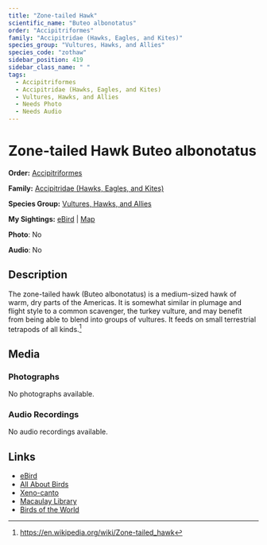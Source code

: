 ```yaml
---
title: "Zone-tailed Hawk"
scientific_name: "Buteo albonotatus"
order: "Accipitriformes"
family: "Accipitridae (Hawks, Eagles, and Kites)"
species_group: "Vultures, Hawks, and Allies"
species_code: "zothaw"
sidebar_position: 419
sidebar_class_name: " "
tags: 
  - Accipitriformes
  - Accipitridae (Hawks, Eagles, and Kites)
  - Vultures, Hawks, and Allies
  - Needs Photo
  - Needs Audio
---
```


# Zone-tailed Hawk <span className='sci_name'>Buteo albonotatus</span>

**Order:** [Accipitriformes](/tags/accipitriformes)

**Family:** [Accipitridae (Hawks, Eagles, and Kites)](/tags/accipitridae-hawks-eagles-and-kites)

**Species Group:** [Vultures, Hawks, and Allies](/tags/vultures-hawks-and-allies)

**My Sightings:** [eBird](https://ebird.org/lifelist?r=world&time=life&spp=zothaw) | [Map](/map?species_code=zothaw)

**Photo**: No 

**Audio**: No

## Description
The zone-tailed hawk (Buteo albonotatus) is a medium-sized hawk of warm, dry parts of the Americas. It is somewhat similar in plumage and flight style to a common scavenger, the turkey vulture, and may benefit from being able to blend into groups of vultures. It feeds on small terrestrial tetrapods of all kinds.[^1]

[^1]: https://en.wikipedia.org/wiki/Zone-tailed_hawk

## Media
### Photographs
No photographs available.

### Audio Recordings
No audio recordings available.

## Links
* [eBird](https://ebird.org/species/zothaw) 
* [All About Birds](https://www.allaboutbirds.org/guide/zothaw) 
* [Xeno-canto](https://www.xeno-canto.org/species/buteo-albonotatus) 
* [Macaulay Library](https://search.macaulaylibrary.org/catalog?taxonCode=zothaw&sort=rating_rank_desc)
* [Birds of the World](https://birdsoftheworld.org/bow/species/zothaw)
